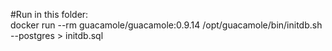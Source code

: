 #Run in this folder:  
docker run --rm guacamole/guacamole:0.9.14 /opt/guacamole/bin/initdb.sh --postgres > initdb.sql
